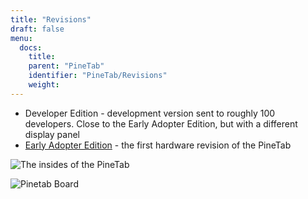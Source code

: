 ```yaml
---
title: "Revisions"
draft: false
menu:
  docs:
    title:
    parent: "PineTab"
    identifier: "PineTab/Revisions"
    weight: 
---
```


* Developer Edition - development version sent to roughly 100 developers. Close to the Early Adopter Edition, but with a different display panel
* [Early Adopter Edition](/documentation/PineTab/Revisions/Early_adopters) - the first hardware revision of the PineTab

![The insides of the PineTab](/documentation/images/PineTabBoard.jpeg)

![Pinetab Board](/documentation/images/PineTab_Board.jpg)

